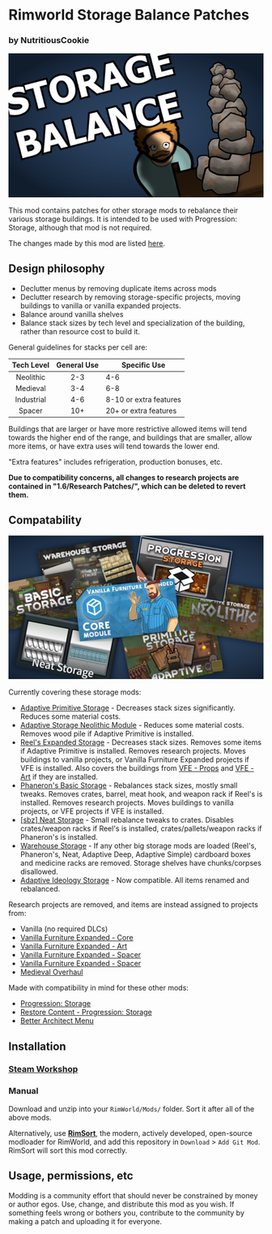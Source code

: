 # Rimworld Storage Balance Patches
### by NutritiousCookie

![Storage Balance Patches](About/preview.png)

This mod contains patches for other storage mods to rebalance their various storage buildings. It is intended to be used with Progression: Storage, although that mod is not required.

The changes made by this mod are listed [here](https://docs.google.com/spreadsheets/d/1aPsodNrzzR2pbRKwGoJjD76U-y6hecBySeb66Cm9250).

## Design philosophy

- Declutter menus by removing duplicate items across mods
- Declutter research by removing storage-specific projects, moving buildings to vanilla or vanilla expanded projects.
- Balance around vanilla shelves
- Balance stack sizes by tech level and specialization of the building, rather than resource cost to build it.

General guidelines for stacks per cell are:

| Tech Level | General Use | Specific Use           |
|:----------:|:-----------:|------------------------|
| Neolithic  | 2-3         | 4-6                    |
| Medieval   | 3-4         | 6-8                    |
| Industrial | 4-6         | 8-10 or extra features |
| Spacer     | 10+         | 20+ or extra features  |

Buildings that are larger or have more restrictive allowed items will tend towards the higher end of the range, and buildings that are smaller, allow more items, or have extra uses will tend towards the lower end.

"Extra features" includes refrigeration, production bonuses, etc.

**Due to compatibility concerns, all changes to research projects are contained in "1.6/Research Patches/", which can be deleted to revert them.**

## Compatability

![Storage Balance Patches](About/support.png)

Currently covering these storage mods:
- [Adaptive Primitive Storage](https://steamcommunity.com/sharedfiles/filedetails/?id=3400037215) - Decreases stack sizes significantly. Reduces some material costs.
- [Adaptive Storage Neolithic Module](https://steamcommunity.com/sharedfiles/filedetails/?id=3033901895) - Reduces some material costs. Removes wood pile if Adaptive Primitive is installed.
- [Reel's Expanded Storage](https://steamcommunity.com/sharedfiles/filedetails/?id=3237638097) - Decreases stack sizes. Removes some items if Adaptive Primitive is installed. Removes research projects. Moves buildings to vanilla projects, or Vanilla Furniture Expanded projects if VFE is installed. Also covers the buildings from [VFE - Props](https://steamcommunity.com/sharedfiles/filedetails/?id=2102143149) and [VFE - Art](https://steamcommunity.com/sharedfiles/filedetails/?id=1968134023) if they are installed.
- [Phaneron's Basic Storage](https://steamcommunity.com/sharedfiles/filedetails/?id=3201536200) - Rebalances stack sizes, mostly small tweaks. Removes crates, barrel, meat hook, and weapon rack if Reel's is installed. Removes research projects. Moves buildings to vanilla projects, or VFE projects if VFE is installed.
- [[sbz] Neat Storage](https://steamcommunity.com/sharedfiles/filedetails/?id=3416243474) - Small rebalance tweaks to crates. Disables crates/weapon racks if Reel's is installed, crates/pallets/weapon racks if Phaneron's is installed.
- [Warehouse Storage](https://steamcommunity.com/sharedfiles/filedetails/?id=3519963835) - If any other big storage mods are loaded (Reel's, Phaneron's, Neat, Adaptive Deep, Adaptive Simple) cardboard boxes and medicine racks are removed. Storage shelves have chunks/corpses disallowed.
- [Adaptive Ideology Storage](https://steamcommunity.com/sharedfiles/filedetails/?id=3301337278) - Now compatible. All items renamed and rebalanced.

Research projects are removed, and items are instead assigned to projects from:
- Vanilla (no required DLCs)
- [Vanilla Furniture Expanded - Core](https://steamcommunity.com/sharedfiles/filedetails/?id=1718190143)
- [Vanilla Furniture Expanded - Art](https://steamcommunity.com/sharedfiles/filedetails/?id=1968134023)
- [Vanilla Furniture Expanded - Spacer](https://steamcommunity.com/sharedfiles/filedetails/?id=2028381079)
- [Vanilla Furniture Expanded - Spacer](https://steamcommunity.com/sharedfiles/filedetails/?id=2028381079)
- [Medieval Overhaul](https://steamcommunity.com/sharedfiles/filedetails/?id=3219596926)

Made with compatibility in mind for these other mods:
- [Progression: Storage](https://steamcommunity.com/sharedfiles/filedetails/?id=3292746186)
- [Restore Content - Progression: Storage](https://steamcommunity.com/sharedfiles/filedetails/?id=3417113151)
- [Better Architect Menu](https://steamcommunity.com/sharedfiles/filedetails/?id=3563882422)

## Installation

### [Steam Workshop](https://steamcommunity.com/sharedfiles/filedetails/?id=3566687115)

### Manual

Download and unzip into your `RimWorld/Mods/` folder. Sort it after all of the above mods.

Alternatively, use **[RimSort](https://github.com/RimSort/RimSort)**, the modern, actively developed, open-source modloader for RimWorld, and add this repository in `Download` > `Add Git Mod`. RimSort will sort this mod correctly.

## Usage, permissions, etc

Modding is a community effort that should never be constrained by money or author egos. Use, change, and distribute this mod as you wish. If something feels wrong or bothers you, contribute to the community by making a patch and uploading it for everyone.